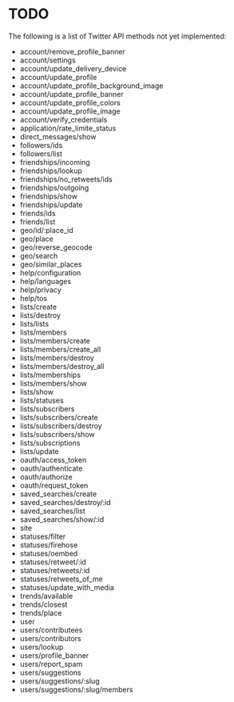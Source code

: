 TODO
====

The following is a list of Twitter API methods not yet implemented:

- account/remove_profile_banner
- account/settings
- account/update_delivery_device
- account/update_profile
- account/update_profile_background_image
- account/update_profile_banner
- account/update_profile_colors
- account/update_profile_image
- account/verify_credentials
- application/rate_limite_status
- direct_messages/show
- followers/ids
- followers/list
- friendships/incoming
- friendships/lookup
- friendships/no_retweets/ids
- friendships/outgoing
- friendships/show
- friendships/update
- friends/ids
- friends/list
- geo/id/:place_id
- geo/place
- geo/reverse_geocode
- geo/search
- geo/similar_places
- help/configuration
- help/languages
- help/privacy
- help/tos
- lists/create
- lists/destroy
- lists/lists
- lists/members
- lists/members/create
- lists/members/create_all
- lists/members/destroy
- lists/members/destroy_all
- lists/memberships
- lists/members/show
- lists/show
- lists/statuses
- lists/subscribers
- lists/subscribers/create
- lists/subscribers/destroy
- lists/subscribers/show
- lists/subscriptions
- lists/update
- oauth/access_token
- oauth/authenticate
- oauth/authorize
- oauth/request_token
- saved_searches/create
- saved_searches/destroy/:id
- saved_searches/list
- saved_searches/show/:id
- site
- statuses/filter
- statuses/firehose
- statuses/oembed
- statuses/retweet/:id
- statuses/retweets/:id
- statuses/retweets_of_me
- statuses/update_with_media
- trends/available
- trends/closest
- trends/place
- user
- users/contributees
- users/contributors
- users/lookup
- users/profile_banner
- users/report_spam
- users/suggestions
- users/suggestions/:slug
- users/suggestions/:slug/members
